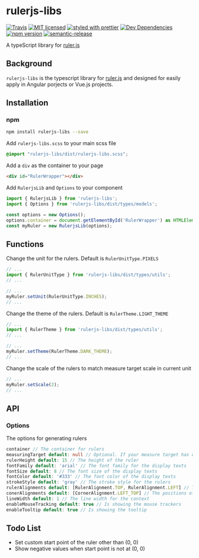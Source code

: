 # rulerjs-libs

[![Travis](https://img.shields.io/travis/linnobita/rulerjs-libs.svg)](https://travis-ci.org/linnobita/rulerjs-libs) [![MIT licensed](https://img.shields.io/badge/license-MIT-blue.svg)](./LICENSE) [![styled with prettier](https://img.shields.io/badge/styled_with-prettier-ff69b4.svg)](https://github.com/prettier/prettier) [![Dev Dependencies](https://david-dm.org/linnobita/rulerjs-libs/dev-status.svg)](https://david-dm.org/linnobita/rulerjs-libs?type=dev) [![npm version](https://img.shields.io/npm/v/rulerjs-libs.svg)](https://www.npmjs.com/package/rulerjs-libs) [![semantic-release](https://img.shields.io/badge/%20%20%F0%9F%93%A6%F0%9F%9A%80-semantic--release-e10079.svg)](https://github.com/semantic-release/semantic-release)

A typeScript library for [ruler.js](https://github.com/MrFrankel/ruler)

## Background

`rulerjs-libs` is the typescript library for [ruler.js](https://github.com/MrFrankel/ruler) and designed for easily apply in Angular porjects or Vue.js projects.

## Installation

### npm

```bash
npm install rulerjs-libs --save
```

Add `rulerjs-libs.scss` to your main scss file

```scss
@import "rulerjs-libs/dist/rulerjs-libs.scss";
```

Add a `div` as the container to your page

```html
<div id="RulerWrapper"></div>
```

Add `RulerjsLib` and `Options` to your component

```typescript
import { RulerjsLib } from 'rulerjs-libs';
import { Options } from 'rulerjs-libs/dist/types/models';

const options = new Options();
options.container = document.getElementById('RulerWrapper') as HTMLElement;
const myRuler = new RulerjsLib(options);
```

## Functions

Change the unit for the rulers. Default is `RulerUnitType.PIXELS`

```typescript
// ...
import { RulerUnitType } from 'rulerjs-libs/dist/types/utils';
// ...

// ...
myRuler.setUnit(RulerUnitType.INCHES);
// ...
```

Change the theme of the rulers. Default is `RulerTheme.LIGHT_THEME`

```typescript
// ...
import { RulerTheme } from 'rulerjs-libs/dist/types/utils';
// ...

// ...
myRuler.setTheme(RulerTheme.DARK_THEME);
// ...
```

Change the scale of the rulers to match measure target scale in current unit

```typescript
// ...
myRuler.setScale(2);
// ...
```

## API

### Options

The options for generating rulers

```typescript
container // The container for rulers
measuringTarget default: null // Optional. If your measure target has different size from the container
rulerHeight default: 15 // The height of the ruler
fontFamily default: 'arial' // The font family for the display texts
fontSize default: 8 // The font size of the display texts
fontColor default: '#333' // The font color of the display texts
strokeStyle default: 'gray' // The stroke style for the rulers
rulerAlignments default: [RulerAlignment.TOP, RulerAlignment.LEFT] // The positions of rulers
conerAlignments default: [CornerAlignment.LEFT_TOP] // The positions of corners
lineWidth default: 1 // The line width for the context
enableMouseTracking default: true // Is showing the mouse trackers
enableTooltip default: true // Is showing the tooltip
```

## Todo List

+ Set custom start point of the ruler other than (0, 0)
+ Show negative values when start point is not at (0, 0)
